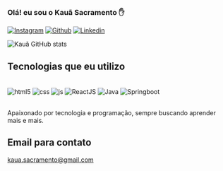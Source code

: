 

### Olá! eu sou o Kauã Sacramento ✋

[![Instagram](https://img.shields.io/badge/Instagram-E4405F?style=for-the-badge&logo=instagram&logoColor=white)](https://www.instagram.com/kauasacramento_/)
[![Github](https://img.shields.io/badge/GitHub-100000?style=for-the-badge&logo=github&logoColor=white)](https://github.com/KauaBR0)
[![Linkedin](https://img.shields.io/badge/LinkedIn-0077B5?style=for-the-badge&logo=linkedin&logoColor=white)](https://www.linkedin.com/in/kauaads/)

![Kauã GitHub stats](https://github-readme-stats.vercel.app/api?username=KauaBR0&show_icons=true&theme=dracula)

## Tecnologias que eu utilizo

<div style="display: inline_block"><br/>
    <img align="center" alt="html5" src="https://img.shields.io/badge/HTML5-E34F26?style=for-the-badge&logo=html5&logoColor=white" />
    <img align="center" alt="css" src="https://img.shields.io/badge/CSS3-1572B6?style=for-the-badge&logo=css3&logoColor=white" />
    <img align="center" alt="js" src="https://img.shields.io/badge/JavaScript-F7DF1E?style=for-the-badge&logo=javascript&logoColor=black" />
    <img align="center" alt="ReactJS" src="https://img.shields.io/badge/React-20232A?style=for-the-badge&logo=react&logoColor=61DAFB" />
    <img align="center" alt="Java" src="https://img.shields.io/badge/Java-ED8B00?style=for-the-badge&logo=java&logoColor=white" />
    <img align="center" alt="Springboot" src="https://img.shields.io/badge/Spring-6DB33F?style=for-the-badge&logo=spring&logoColor=white" />
</div><br/>

Apaixonado por tecnologia e programação, sempre buscando aprender mais e mais.

## Email para contato
kaua.sacramento@gmail.com
